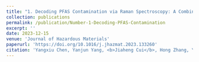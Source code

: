 ```yaml
---
title: "1. Decoding PFAS Contamination via Raman Spectroscopy: A Combined DFT and Machine Learning Investigation"
collection: publications
permalink: /publication/Number-1-Decoding-PFAS-Contamination
excerpt: ''
date: 2023-12-15
venue: 'Journal of Hazardous Materials'
paperurl: 'https://doi.org/10.1016/j.jhazmat.2023.133260'
citation: 'Yangxiu Chen, Yanjun Yang, <b>Jiaheng Cui</b>, Hong Zhang, Yiping Zhao*, "Decoding PFAS contamination via Raman spectroscopy: A combined DFT and machine learning investigation.", <i>Journal of Hazardous Materials</i>, Volume 465, 2024, 133260, ISSN 0304-3894.'
---
```


